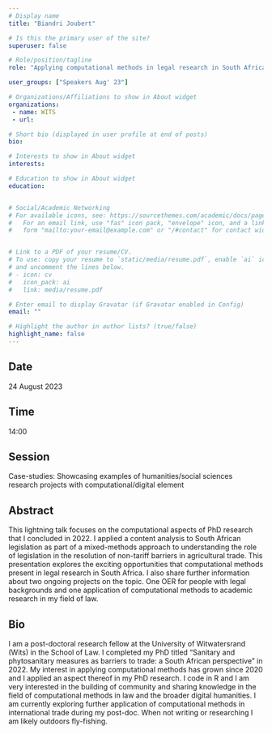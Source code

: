```yaml
---
# Display name
title: "Biandri Joubert"

# Is this the primary user of the site?
superuser: false

# Role/position/tagline
role: "Applying computational methods in legal research in South Africa"

user_groups: ["Speakers Aug' 23"]

# Organizations/Affiliations to show in About widget
organizations:
 - name: WITS
 - url: 

# Short bio (displayed in user profile at end of posts)
bio: 

# Interests to show in About widget
interests: 

# Education to show in About widget
education:


# Social/Academic Networking
# For available icons, see: https://sourcethemes.com/academic/docs/page-builder/#icons
#   For an email link, use "fas" icon pack, "envelope" icon, and a link in the
#   form "mailto:your-email@example.com" or "/#contact" for contact widget.


# Link to a PDF of your resume/CV.
# To use: copy your resume to `static/media/resume.pdf`, enable `ai` icons in `params.toml`, 
# and uncomment the lines below.
# - icon: cv
#   icon_pack: ai
#   link: media/resume.pdf

# Enter email to display Gravatar (if Gravatar enabled in Config)
email: ""

# Highlight the author in author lists? (true/false)
highlight_name: false
---
```


## Date

24 August 2023

## Time

14:00

## Session

Case-studies: Showcasing examples of humanities/social sciences research projects with computational/digital element

## Abstract

This lightning talk focuses on the computational aspects of PhD research that I concluded in 2022. I applied a content analysis to South African legislation as part of a mixed-methods approach to understanding the role of legislation in the resolution of non-tariff barriers in agricultural trade. This presentation explores the exciting opportunities that computational methods present in legal research in South Africa. I also share further information about two ongoing projects on the topic. One OER for people with legal backgrounds and one application of computational methods to academic research in my field of law.

## Bio

I am a post-doctoral research fellow at the University of Witwatersrand (Wits) in the School of Law. I completed my PhD titled “Sanitary and phytosanitary measures as barriers to trade: a South African perspective” in 2022. My interest in applying computational methods has grown since 2020 and I applied an aspect thereof in my PhD research. I code in R and I am very interested in the building of community and sharing knowledge in the field of computational methods in law and the broader digital humanities. I am currently exploring further application of computational methods in international trade during my post-doc. When not writing or researching I am likely outdoors fly-fishing.

